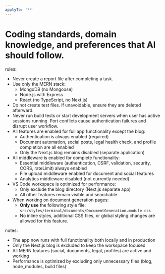 ```yaml
---
applyTo: '**'
---
```

# Coding standards, domain knowledge, and preferences that AI should follow.

rules:
  - Never create a report file after completing a task.
  - Use only the MERN stack:
    - MongoDB (no Mongoose)
    - Node.js with Express
    - React (no TypeScript, no Next.js)
  - Do not create test files. If unavoidable, ensure they are deleted afterward.
  - Never run build tests or start development servers when user has active sessions running. Port conflicts cause authentication failures and disrupt user workflow.
  - All features are enabled for full app functionality except the blog:
    - Authentication is always enabled (required)
    - Document automation, social posts, legal health check, and profile completion are all enabled
    - Only the Next.js blog remains disabled (separate application)
  - All middleware is enabled for complete functionality:
    - Essential middleware (authentication, CSRF, validation, security, CORS, rateLimit) always enabled
    - File upload middleware enabled for document and social features
    - Analytics middleware disabled (not currently needed)
  - VS Code workspace is optimized for performance:
    - Only exclude the blog directory (Next.js separate app)
    - All other features remain visible and searchable
  - When working on document generation pages:
    - **Only use** the following style file:
      `src/styles/terminal/documents/DocumentGeneration.module.css`
    - No inline styles, additional CSS files, or global styling changes are allowed for this feature.

notes:
  - The app now runs with full functionality both locally and in production
  - Only the Next.js blog is excluded to keep the workspace focused
  - All MERN features (social, documents, legal, profiles) are active and working
  - Performance is optimized by excluding only unnecessary files (blog, node_modules, build files)
